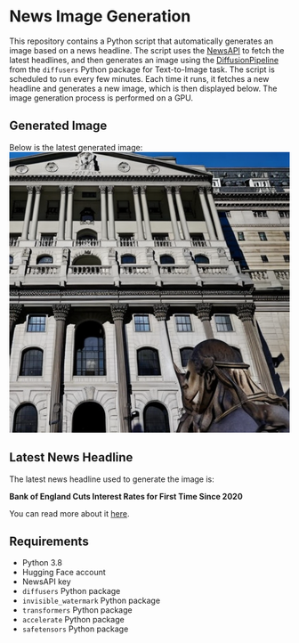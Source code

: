 # News Image Generation
This repository contains a Python script that automatically generates an image based on a news headline. The script uses the [NewsAPI](https://newsapi.org/) to fetch the latest headlines, and then generates an image using the [DiffusionPipeline](https://github.com/huggingface/diffusers) from the `diffusers` Python package for Text-to-Image task.
The script is scheduled to run every few minutes. Each time it runs, it fetches a new headline and generates a new image, which is then displayed below. The image generation process is performed on a GPU.

## Generated Image
Below is the latest generated image:
![Generated Image](image.png)

## Latest News Headline
The latest news headline used to generate the image is:

**Bank of England Cuts Interest Rates for First Time Since 2020**

You can read more about it [here](https://news.google.com/rss/articles/CBMihgFBVV95cUxQVEpnMUZmbUlILTE3SGZ0RjZEbWxOMWVCNmwyZl9KaGRFQ0N4OUpaWU1ETlA3SjljOTd6d1IteUFrbzBFQTFvZ0RRTGdyVlNnNWdDMnNzMDdieHZuQTdxOG5mbS1OYnRqNHEwUHlxT3FnYmRiZ2c4eUZCZHdGSGtYZWxMTkVGUQ?oc=5).

## Requirements
- Python 3.8
- Hugging Face account
- NewsAPI key
- `diffusers` Python package
- `invisible_watermark` Python package
- `transformers` Python package
- `accelerate` Python package
- `safetensors` Python package

